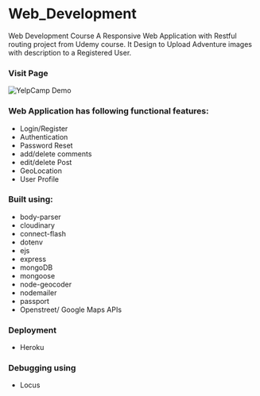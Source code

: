# Web_Development
Web Development Course A Responsive Web Application with Restful routing project from Udemy course. 
It Design to Upload Adventure images with description to a Registered User.

### Visit Page
![YelpCamp Demo](https://kartik-yelpcamp.herokuapp.com/campgrounds)

### Web Application has following functional features:
  - Login/Register
  - Authentication
  - Password Reset
  - add/delete comments
  - edit/delete Post
  - GeoLocation
  - User Profile
  
  
###  Built using: 
- body-parser
- cloudinary
- connect-flash
- dotenv
- ejs
- express
- mongoDB
- mongoose
- node-geocoder
- nodemailer
- passport
- Openstreet/ Google Maps APIs 

### Deployment
- Heroku



### Debugging using
- Locus 
